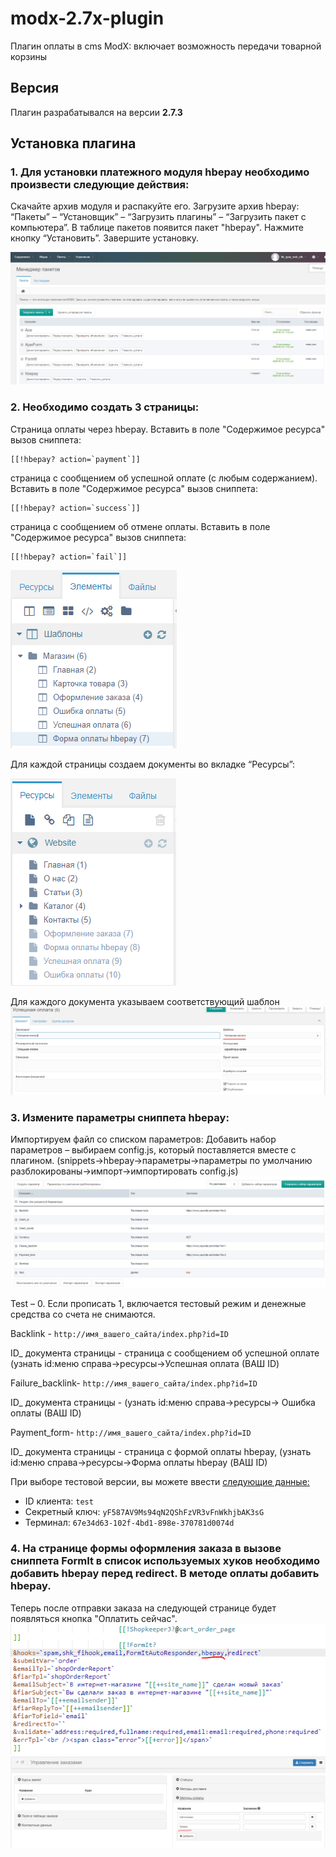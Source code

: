 # modx-2.7x-plugin
Плагин оплаты в cms ModX: включает возможность передачи товарной корзины

## Версия
Плагин разрабатывался на версии **2.7.3**

## Установка плагина
### 1. Для установки платежного модуля hbepay необходимо произвести следующие действия: 
Скачайте архив модуля и распакуйте его. Загрузите архив hbepay: “Пакеты” – “Установщик” – “Загрузить плагины” – “Загрузить пакет с компьютера”. В таблице пакетов появится пакет "hbepay". Нажмите кнопку “Установить”. Завершите установку.

![Local Image](images/1.png)

### 2. Необходимо создать 3 страницы:
Страница оплаты через hbepay. Вставить в поле "Содержимое ресурса" вызов сниппета:
```   
[[!hbepay? action=`payment`]]
```
страница с сообщением об успешной оплате (с любым содержанием). Вставить в поле "Содержимое ресурса" вызов сниппета:
```
[[!hbepay? action=`success`]]
```
страница с сообщением об отмене оплаты. Вставить в поле "Содержимое ресурса" вызов сниппета:
```
[[!hbepay? action=`fail`]]
```
![Local Image](images/2.png)

Для каждой страницы создаем документы во вкладке “Ресурсы”:

![Local Image](images/3.png)

Для каждого документа указываем соответствующий шаблон
![Local Image](images/4.png)

### 3. Измените параметры сниппета hbepay:
Импортируем файл со списком параметров: Добавить набор параметров – выбираем config.js, который поставляется вместе с плагином. (snippets->hbepay->параметры->параметры по умолчанию разблокированы->импорт->импортировать config.js)
![Local Image](images/5.png)

Test – 0. Если прописать 1, включается тестовый режим и денежные средства со счета не снимаются.

Backlink - `http://имя_вашего_сайта/index.php?id=ID`

ID_ документа страницы - страница с сообщением об успешной оплате (узнать id:меню справа->ресурсы->Успешная оплата (ВАШ ID)

Failure_backlink- `http://имя_вашего_сайта/index.php?id=ID`

ID_ документа страницы - (узнать id:меню справа->ресурсы-> Ошибка оплаты (ВАШ ID)

Payment_form- `http://имя_вашего_сайта/index.php?id=ID`

ID_ документа страницы - страница с формой оплаты hbepay, (узнать id:меню справа->ресурсы->Форма оплаты hbepay (ВАШ ID)

При выборе тестовой версии, вы можете ввести [следующие данные:](https://epayment.kz/docs/platezhnaya-stranica)
- ID клиента: `test`
- Секретный ключ: `yF587AV9Ms94qN2QShFzVR3vFnWkhjbAK3sG`
- Терминал: `67e34d63-102f-4bd1-898e-370781d0074d`

### 4. На странице формы оформления заказа в вызове сниппета FormIt в список используемых хуков необходимо добавить hbepay перед redirect. В методе оплаты добавить hbepay. 
Теперь после отправки заказа на следующей странице будет появляться кнопка "Оплатить сейчас".
![Local Image](images/6.png)
![Local Image](images/7.png)
